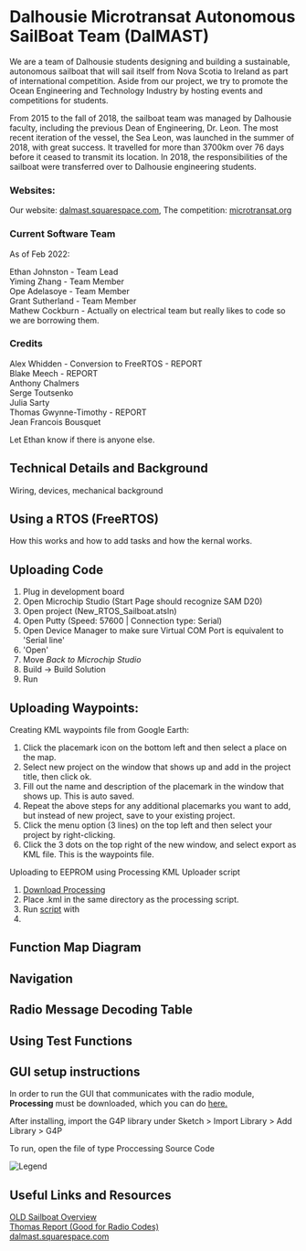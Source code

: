 # Dalhousie Microtransat Autonomous SailBoat Team (DalMAST)
We are a team of Dalhousie students designing and building a sustainable, autonomous sailboat that will sail itself from Nova Scotia to Ireland as part of international competition. Aside from our project, we try to promote the Ocean Engineering and Technology Industry by hosting events and competitions for students.

From 2015 to the fall of 2018, the sailboat team was managed by Dalhousie faculty, including the previous Dean of Engineering, Dr. Leon. The most recent iteration of the vessel, the Sea Leon, was launched in the summer of 2018, with great success. It travelled for more than 3700km over 76 days before it ceased to transmit its location. In 2018, the responsibilities of the sailboat were transferred over to Dalhousie engineering students.

### Websites: 
Our website: [dalmast.squarespace.com](https://dalmast.squarespace.com), The competition: [microtransat.org](https://www.microtransat.org/)

### Current Software Team
As of Feb 2022:

Ethan Johnston - Team Lead  
Yiming Zhang - Team Member  
Ope Adelasoye - Team Member  
Grant Sutherland - Team Member  
Mathew Cockburn - Actually on electrical team but really likes to code so we are borrowing them.

### Credits

Alex Whidden - Conversion to FreeRTOS - REPORT  
Blake Meech  - REPORT  
Anthony Chalmers  
Serge Toutsenko  
Julia Sarty  
Thomas Gwynne-Timothy  - REPORT  
Jean Francois Bousquet  

Let Ethan know if there is anyone else.

## Technical Details and Background

Wiring, devices, mechanical background

## Using a RTOS (FreeRTOS)

How this works and how to add tasks and how the kernal works.

## Uploading Code

1. Plug in development board  
2. Open Microchip Studio (Start Page should recognize SAM D20)  
4. Open project (New_RTOS_Sailboat.atsln)  
5. Open Putty (Speed: 57600 | Connection type: Serial)  
6. Open Device Manager to make sure Virtual COM Port is equivalent to 'Serial line'  
7. 'Open'
8. Move *Back to Microchip Studio*   
9. Build -> Build Solution  
11. Run  

## Uploading Waypoints:

Creating KML waypoints file from Google Earth:
1. Click the placemark icon on the bottom left and then select a place on the map.
2. Select new project on the window that shows up and add in the project title, then click ok.
3. Fill out the name and description of the placemark in the window that shows up. This is auto saved.
4. Repeat the above steps for any additional placemarks you want to add, but instead of new project, save to your
   existing project.
5. Click the menu option (3 lines) on the top left and then select your project by right-clicking.
6. Click the 3 dots on the top right of the new window, and select export as KML file. This is the waypoints file.



Uploading to EEPROM using Processing KML Uploader script
1. [Download Processing](https://processing.org/download)
2. Place .kml in the same directory as the processing script.  
3. Run [script]() with 
4.

## Function Map Diagram

## Navigation

## Radio Message Decoding Table

## Using Test Functions

## GUI setup instructions 
In order to run the GUI that communicates with the radio module, **Processing** must be downloaded,
which you can do [here.](https://processing.org/download/)

After installing, import the G4P library under Sketch > Import Library > Add Library > G4P

To run, open the file of type Proccessing Source Code

![Legend](GUI_Legend.png "GUI Legend")

## Useful Links and Resources

[OLD Sailboat Overview](Sailboat_Docs/presentation/sailboat_overview.pptx)  
[Thomas Report (Good for Radio Codes)](Sailboat_Docs/report/master.pdf)  
[dalmast.squarespace.com](https://dalmast.squarespace.com)  
